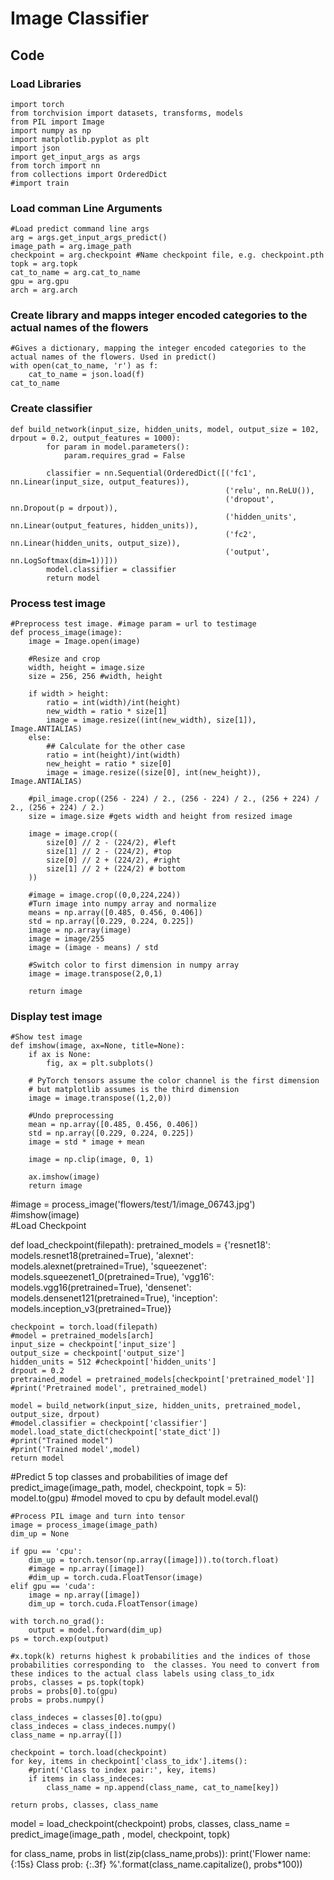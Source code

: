 # Image Classifier 



## Code


### Load Libraries

    import torch
    from torchvision import datasets, transforms, models
    from PIL import Image
    import numpy as np
    import matplotlib.pyplot as plt
    import json
    import get_input_args as args
    from torch import nn
    from collections import OrderedDict
    #import train 

### Load comman Line Arguments
    #Load predict command line args
    arg = args.get_input_args_predict()
    image_path = arg.image_path
    checkpoint = arg.checkpoint #Name checkpoint file, e.g. checkpoint.pth
    topk = arg.topk
    cat_to_name = arg.cat_to_name
    gpu = arg.gpu
    arch = arg.arch
    
    
### Create library and mapps integer encoded categories to the actual names of the flowers
    #Gives a dictionary, mapping the integer encoded categories to the actual names of the flowers. Used in predict()
    with open(cat_to_name, 'r') as f:
        cat_to_name = json.load(f)
    cat_to_name

### Create classifier
    def build_network(input_size, hidden_units, model, output_size = 102, drpout = 0.2, output_features = 1000):   
            for param in model.parameters():
                param.requires_grad = False

            classifier = nn.Sequential(OrderedDict([('fc1', nn.Linear(input_size, output_features)), 
                                                    ('relu', nn.ReLU()),
                                                    ('dropout', nn.Dropout(p = drpout)),
                                                    ('hidden_units', nn.Linear(output_features, hidden_units)),
                                                    ('fc2', nn.Linear(hidden_units, output_size)),
                                                    ('output', nn.LogSoftmax(dim=1))]))
            model.classifier = classifier
            return model

### Process test image
    #Preprocess test image. #image param = url to testimage
    def process_image(image):
        image = Image.open(image)

        #Resize and crop
        width, height = image.size
        size = 256, 256 #width, height

        if width > height:
            ratio = int(width)/int(height)
            new_width = ratio * size[1]
            image = image.resize((int(new_width), size[1]), Image.ANTIALIAS)
        else:
            ## Calculate for the other case
            ratio = int(height)/int(width)
            new_height = ratio * size[0]
            image = image.resize((size[0], int(new_height)), Image.ANTIALIAS)

        #pil_image.crop((256 - 224) / 2., (256 - 224) / 2., (256 + 224) / 2., (256 + 224) / 2.)
        size = image.size #gets width and height from resized image

        image = image.crop((
            size[0] // 2 - (224/2), #left
            size[1] // 2 - (224/2), #top
            size[0] // 2 + (224/2), #right
            size[1] // 2 + (224/2) # bottom
        ))

        #image = image.crop((0,0,224,224))
        #Turn image into numpy array and normalize
        means = np.array([0.485, 0.456, 0.406])
        std = np.array([0.229, 0.224, 0.225])
        image = np.array(image)
        image = image/255
        image = (image - means) / std

        #Switch color to first dimension in numpy array
        image = image.transpose(2,0,1)

        return image
    
### Display test image 
    #Show test image
    def imshow(image, ax=None, title=None):
        if ax is None:
            fig, ax = plt.subplots()

        # PyTorch tensors assume the color channel is the first dimension
        # but matplotlib assumes is the third dimension
        image = image.transpose((1,2,0))

        #Undo preprocessing
        mean = np.array([0.485, 0.456, 0.406])
        std = np.array([0.229, 0.224, 0.225])
        image = std * image + mean

        image = np.clip(image, 0, 1)

        ax.imshow(image)
        return image
    
#image = process_image('flowers/test/1/image_06743.jpg')
#imshow(image)  
#Load Checkpoint


def load_checkpoint(filepath):
    pretrained_models = {'resnet18': models.resnet18(pretrained=True),
                         'alexnet': models.alexnet(pretrained=True),
                         'squeezenet': models.squeezenet1_0(pretrained=True),
                         'vgg16': models.vgg16(pretrained=True),
                         'densenet': models.densenet121(pretrained=True),
                         'inception': models.inception_v3(pretrained=True)}
    
    checkpoint = torch.load(filepath)
    #model = pretrained_models[arch]
    input_size = checkpoint['input_size']
    output_size = checkpoint['output_size']
    hidden_units = 512 #checkpoint['hidden_units']
    drpout = 0.2
    pretrained_model = pretrained_models[checkpoint['pretrained_model']]
    #print('Pretrained model', pretrained_model)
    
    model = build_network(input_size, hidden_units, pretrained_model, output_size, drpout)
    #model.classifier = checkpoint['classifier']
    model.load_state_dict(checkpoint['state_dict'])
    #print("Trained model")
    #print('Trained model',model)
    return model

#Predict 5 top classes and probabilities of image
def predict_image(image_path, model,  checkpoint, topk = 5):    
    model.to(gpu) #model moved to cpu by default
    model.eval()
    
    #Process PIL image and turn into tensor
    image = process_image(image_path)
    dim_up = None
    
    if gpu == 'cpu':
        dim_up = torch.tensor(np.array([image])).to(torch.float)
        #image = np.array([image])
        #dim_up = torch.cuda.FloatTensor(image)
    elif gpu == 'cuda':
        image = np.array([image])
        dim_up = torch.cuda.FloatTensor(image)
    
    with torch.no_grad():
        output = model.forward(dim_up)
    ps = torch.exp(output)
    
    #x.topk(k) returns highest k probabilities and the indices of those probabilities corresponding to  the classes. You need to convert from these indices to the actual class labels using class_to_idx 
    probs, classes = ps.topk(topk)
    probs = probs[0].to(gpu)
    probs = probs.numpy()
    
    class_indeces = classes[0].to(gpu)
    class_indeces = class_indeces.numpy()
    class_name = np.array([])
    
    checkpoint = torch.load(checkpoint)
    for key, items in checkpoint['class_to_idx'].items():
        #print('Class to index pair:', key, items)
        if items in class_indeces:        
            class_name = np.append(class_name, cat_to_name[key])
    
    return probs, classes, class_name

model = load_checkpoint(checkpoint)
probs, classes, class_name = predict_image(image_path , model, checkpoint, topk)

for class_name, probs in list(zip(class_name,probs)):
    print('Flower name: {:15s}  Class prob: {:.3f} %'.format(class_name.capitalize(), probs*100))
